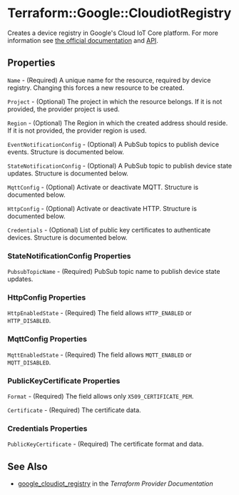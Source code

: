# Terraform::Google::CloudiotRegistry

Creates a device registry in Google's Cloud IoT Core platform. For more information see
[the official documentation](https://cloud.google.com/iot/docs/) and
[API](https://cloud.google.com/iot/docs/reference/cloudiot/rest/v1/projects.locations.registries).

## Properties

`Name` - (Required) A unique name for the resource, required by device registry. Changing this forces a new resource to be created.

`Project` - (Optional) The project in which the resource belongs. If it is not provided, the provider project is used.

`Region` - (Optional) The Region in which the created address should reside. If it is not provided, the provider region is used.

`EventNotificationConfig` - (Optional) A PubSub topics to publish device events. Structure is documented below.

`StateNotificationConfig` - (Optional) A PubSub topic to publish device state updates. Structure is documented below.

`MqttConfig` - (Optional) Activate or deactivate MQTT. Structure is documented below.

`HttpConfig` - (Optional) Activate or deactivate HTTP. Structure is documented below.

`Credentials` - (Optional) List of public key certificates to authenticate devices. Structure is documented below.

### StateNotificationConfig Properties

`PubsubTopicName` - (Required) PubSub topic name to publish device state updates.

### HttpConfig Properties

`HttpEnabledState` - (Required) The field allows `HTTP_ENABLED` or `HTTP_DISABLED`.

### MqttConfig Properties

`MqttEnabledState` - (Required) The field allows `MQTT_ENABLED` or `MQTT_DISABLED`.

### PublicKeyCertificate Properties

`Format` - (Required) The field allows only  `X509_CERTIFICATE_PEM`.

`Certificate` - (Required) The certificate data.

### Credentials Properties

`PublicKeyCertificate` - (Required) The certificate format and data.


## See Also

* [google_cloudiot_registry](https://www.terraform.io/docs/providers/google/r/cloudiot_registry.html) in the _Terraform Provider Documentation_